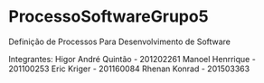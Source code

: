 # ProcessoSoftwareGrupo5
Definição de Processos Para Desenvolvimento de Software

Integrantes:
Higor André Quintão - 201202261
Manoel Henrrique - 201100253
Eric Kriger - 201160084
Rhenan Konrad - 201503363
